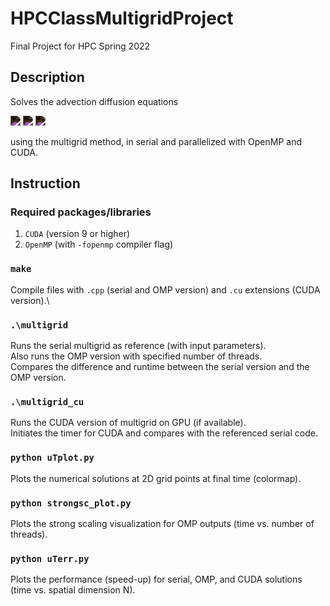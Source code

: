 # HPCClassMultigridProject
Final Project for HPC Spring 2022

## Description 

Solves the advection diffusion equations
<style>
img {
   -webkit-filter: invert(1);
   filter: invert(1);
   }
</style>
<img src="https://render.githubusercontent.com/render/math?math=\frac{\partial u}{\partial t} %2B \mathbf{v}\cdot \nabla u %2B \nu\nabla^2 u= 0">
<img src="https://render.githubusercontent.com/render/math?math=u|_{\partial\Omega} = 0">
<img src="https://render.githubusercontent.com/render/math?math=u(x,y,0) = u_0(x,y)">

using the multigrid method, in serial and parallelized with OpenMP and CUDA.

## Instruction

### Required packages/libraries

1. `CUDA` (version 9 or higher)
2. `OpenMP` (with `-fopenmp` compiler flag)

### `make`

Compile files with `.cpp` (serial and OMP version) and `.cu` extensions (CUDA version).\

### `.\multigrid`

Runs the serial multigrid as reference (with input parameters).\
Also runs the OMP version with specified number of threads.\
Compares the difference and runtime between the serial version and the OMP version.

### `.\multigrid_cu`

Runs the CUDA version of multigrid on GPU (if available).\
Initiates the timer for CUDA and compares with the referenced serial code.

### `python uTplot.py`

Plots the numerical solutions at 2D grid points at final time (colormap).

### `python strongsc_plot.py`

Plots the strong scaling visualization for OMP outputs (time vs. number of threads).

### `python uTerr.py`

Plots the performance (speed-up) for serial, OMP, and CUDA solutions (time vs. spatial dimension N).

